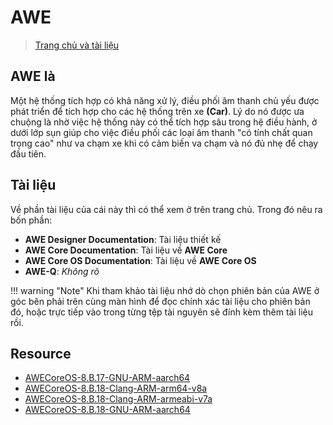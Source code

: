 # AWE

> [Trang chủ và tài liệu](https://documentation.dspconcepts.com/)

## AWE là 

Một hệ thống tích hợp có khả năng xử lý, điều phối âm thanh chủ yếu được phát triển để tích hợp cho các hệ thống trên xe __(Car)__. Lý do nó được ưa chuộng là nhờ việc hệ thống này có thể tích hợp sâu trong hệ điều hành, ở dưới lớp sụn giúp cho việc điều phối các loại âm thanh "có tính chất quan trọng cao" như va chạm xe khi có cảm biến va chạm và nó đủ nhẹ để chạy đầu tiên.

## Tài liệu

Về phần tài liệu của cái này thì có thể xem ở trên trang chủ. Trong đó nêu ra bốn phần:

- __AWE Designer Documentation__: Tài liệu thiết kế
- __AWE Core Documentation__: Tài liệu về __AWE Core__
- __AWE Core OS Documentation__: Tài liệu về __AWE Core OS__
- __AWE-Q__: _Không rõ_

!!! warning "Note"
    Khi tham khảo tài liệu nhớ dò chọn phiên bản của AWE ở góc bên phải trên cùng màn hình để đọc chính xác tài liệu cho phiên bản đó, hoặc trực tiếp vào trong từng tệp tài nguyên sẽ đính kèm thêm tài liệu rồi.

## Resource

- [AWECoreOS-8.B.17-GNU-ARM-aarch64](https://www.dropbox.com/scl/fi/c7hk9ovnnk2j6j3jtb3qk/AWECoreOS-8.B.17-GNU-ARM-aarch64.rar?rlkey=09nvfkmvufirfd0wyd0y5pmvm&st=5thky78o&dl=0)
- [AWECoreOS-8.B.18-Clang-ARM-arm64-v8a](https://www.dropbox.com/scl/fi/1cy8ngki8ezcwvs3nga6v/AWECoreOS-8.B.18-Clang-ARM-arm64-v8a.rar?rlkey=m8ee36fvd4c03xhrrfpm7k2ne&st=h8ckeazg&dl=0)
- [AWECoreOS-8.B.18-Clang-ARM-armeabi-v7a](https://www.dropbox.com/scl/fi/rnuooovxnvsv00cmneszk/AWECoreOS-8.B.18-Clang-ARM-armeabi-v7a.rar?rlkey=cl5ifbl3the0tqk7dv5k0mk23&st=tuj6ahlw&dl=0)
- [AWECoreOS-8.B.18-GNU-ARM-aarch64](https://www.dropbox.com/scl/fi/lh6x4nidq4m9jki75gc39/AWECoreOS-8.B.18-GNU-ARM-aarch64.rar?rlkey=bdpvwjw9cr1bmj03x47c5t2ln&st=fu3l3fjo&dl=0)